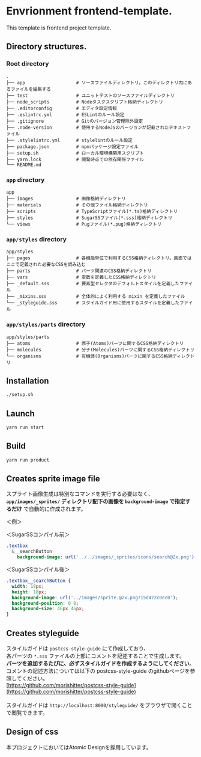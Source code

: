 # Envrionment frontend-template.

This template is frontend project template.

## Directory structures.

### Root directory

```
.
├── app                   # ソースファイルディレクトリ。このディレクトリ内にあるファイルを編集する
├── test                  # ユニットテストのソースファイルディレクトリ
├── node_scripts          # Nodeタスクスクリプト格納ディレクトリ
├── .editorconfig         # エディタ設定情報
├── .eslintrc.yml         # ESLintのルール設定
├── .gitignore            # Gitのバージョン管理除外設定
├── .node-version         # 使用するNodeJSのバージョンが記載されたテキストファイル
├── .stylelintrc.yml      # stylelintのルール設定
├── package.json          # npmパッケージ設定ファイル
├── setup.sh              # ローカル環境構築用スクリプト
├── yarn.lock             # 開発時点での依存関係ファイル
└── README.md
```

### `app` directory

```
app
├── images                # 画像格納ディレクトリ
├── materials             # その他ファイル格納ディレクトリ
├── scripts               # TypeScriptファイル(*.ts)格納ディレクトリ
├── styles                # SugarSSファイル(*.sss)格納ディレクトリ
└── views                 # Pugファイル(*.pug)格納ディレクトリ
```

### `app/styles` directory

```
app/styles
├── pages                 # 各機能単位で利用するCSS格納ディレクトリ。画面ではここで定義された必要なCSSを読み込む
├── parts                 # パーツ関連のCSS格納ディレクトリ
├── vars                  # 変数を定義したCSS格納ディレクトリ
├── _default.sss          # 要素型セレクタのデフォルトスタイルを定義したファイル
├── _mixins.sss           # 全体的によく利用する mixin を定義したファイル
└── _styleguide.sss       # スタイルガイド用に使用するスタイルを定義したファイル
```

### `app/styles/parts` directory

```
app/styles/parts
├── atoms                 # 原子(Atoms)パーツに関するCSS格納ディレクトリ
├── molecules             # 分子(Molecules)パーツに関するCSS格納ディレクトリ
└── organisms             # 有機体(Organisms)パーツに関するCSS格納ディレクトリ
```

## Installation

```bash
./setup.sh
```

## Launch

```bash
yarn run start
```

## Build

```bash
yarn run product
```

## Creates sprite image file

スプライト画像生成は特別なコマンドを実行する必要はなく、<br>
**`app/images/_sprites/` ディレクトリ配下の画像を `background-image` で指定するだけ** で自動的に作成されます。

＜例＞

＜SugarSSコンパイル前＞
```sass
.textbox
  &__searchButton
    background-image: url('../../images/_sprites/icons/search@2x.png')
```

＜SugarSSコンパイル後＞
```css
.textbox__searchButton {
  width: 18px;
  height: 18px;
  background-image: url('../images/sprite.@2x.png?15d472c0ec0');
  background-position: 0 0;
  background-size: 46px 46px;
}
```

## Creates styleguide

スタイルガイドは `postcss-style-guide` にて作成しており、<br>
各パーツの `*.sss` ファイルの上部にコメントを記述することで生成します。<br>
**パーツを追加するたびに、必ずスタイルガイドを作成するようにしてください**。<br>
コメントの記述方法については以下の postcss-style-guide のgithubページを参照してください。<br>
[https://github.com/morishitter/postcss-style-guide](https://github.com/morishitter/postcss-style-guide)
<br>
<br>
スタイルガイドは `http://localhost:8000/styleguide/` をブラウザで開くことで閲覧できます。

## Design of css

本プロジェクトにおいてはAtomic Designを採用しています。<br>
